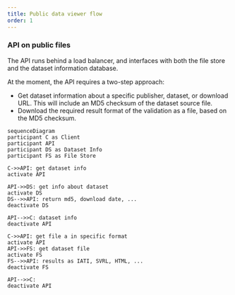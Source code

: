 ```yaml
---
title: Public data viewer flow
order: 1
---
```


### API on public files

The API runs behind a load balancer, and interfaces with both the file store and the dataset information database.

At the moment, the API requires a two-step approach:

- Get dataset information about a specific publisher, dataset, or download URL. This will include an MD5 checksum of the dataset source file.
- Download the required result format of the validation as a file, based on the MD5 checksum.

```mermaid
sequenceDiagram
participant C as Client
participant API
participant DS as Dataset Info
participant FS as File Store

C->>API: get dataset info
activate API

API->>DS: get info about dataset
activate DS
DS-->>API: return md5, download date, ...
deactivate DS

API-->>C: dataset info
deactivate API

C->>API: get file a in specific format
activate API
API->>FS: get dataset file
activate FS
FS-->>API: results as IATI, SVRL, HTML, ...
deactivate FS

API-->>C: 
deactivate API
```
